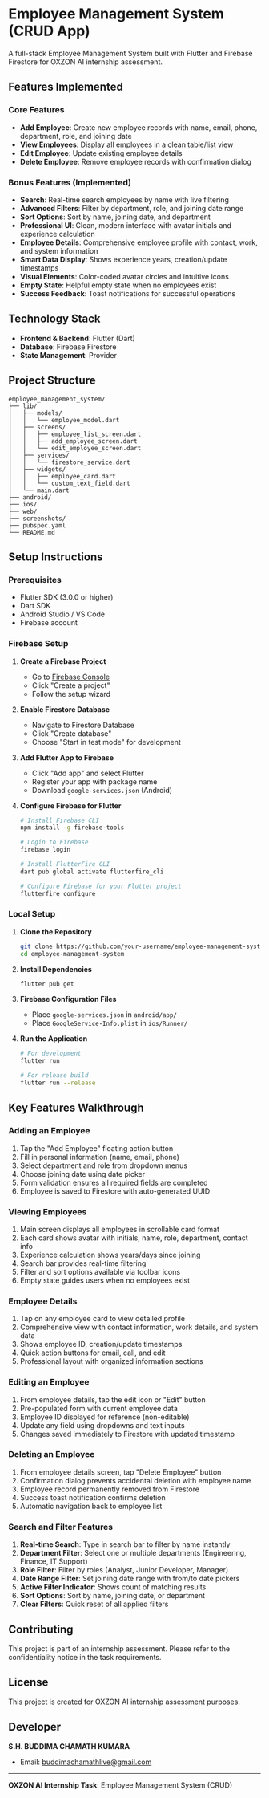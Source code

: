 # Employee Management System (CRUD App)

A full-stack Employee Management System built with Flutter and Firebase Firestore for OXZON AI internship assessment.

##  Features Implemented

### Core Features
-  **Add Employee**: Create new employee records with name, email, phone, department, role, and joining date
-  **View Employees**: Display all employees in a clean table/list view
-  **Edit Employee**: Update existing employee details
-  **Delete Employee**: Remove employee records with confirmation dialog

### Bonus Features (Implemented)
-  **Search**: Real-time search employees by name with live filtering
-  **Advanced Filters**: Filter by department, role, and joining date range
-  **Sort Options**: Sort by name, joining date, and department
-  **Professional UI**: Clean, modern interface with avatar initials and experience calculation
-  **Employee Details**: Comprehensive employee profile with contact, work, and system information
-  **Smart Data Display**: Shows experience years, creation/update timestamps
-  **Visual Elements**: Color-coded avatar circles and intuitive icons
-  **Empty State**: Helpful empty state when no employees exist
-  **Success Feedback**: Toast notifications for successful operations

##  Technology Stack

- **Frontend & Backend**: Flutter (Dart)
- **Database**: Firebase Firestore
- **State Management**: Provider

##  Project Structure

```
employee_management_system/
├── lib/
│   ├── models/
│   │   └── employee_model.dart
│   ├── screens/
│   │   ├── employee_list_screen.dart
│   │   ├── add_employee_screen.dart
│   │   └── edit_employee_screen.dart
│   ├── services/
│   │   └── firestore_service.dart
│   ├── widgets/
│   │   ├── employee_card.dart
│   │   └── custom_text_field.dart
│   └── main.dart
├── android/
├── ios/
├── web/
├── screenshots/
├── pubspec.yaml
└── README.md
```

##  Setup Instructions

### Prerequisites
- Flutter SDK (3.0.0 or higher)
- Dart SDK
- Android Studio / VS Code
- Firebase account

### Firebase Setup

1. **Create a Firebase Project**
   - Go to [Firebase Console](https://console.firebase.google.com/)
   - Click "Create a project"
   - Follow the setup wizard

2. **Enable Firestore Database**
   - Navigate to Firestore Database
   - Click "Create database"
   - Choose "Start in test mode" for development

3. **Add Flutter App to Firebase**
   - Click "Add app" and select Flutter
   - Register your app with package name
   - Download `google-services.json` (Android)

4. **Configure Firebase for Flutter**
   ```bash
   # Install Firebase CLI
   npm install -g firebase-tools
   
   # Login to Firebase
   firebase login
   
   # Install FlutterFire CLI
   dart pub global activate flutterfire_cli
   
   # Configure Firebase for your Flutter project
   flutterfire configure
   ```

### Local Setup

1. **Clone the Repository**
   ```bash
   git clone https://github.com/your-username/employee-management-system.git
   cd employee-management-system
   ```

2. **Install Dependencies**
   ```bash
   flutter pub get
   ```

3. **Firebase Configuration Files**
   - Place `google-services.json` in `android/app/`
   - Place `GoogleService-Info.plist` in `ios/Runner/`

4. **Run the Application**
   ```bash
   # For development
   flutter run
   
   # For release build
   flutter run --release
   ```


##  Key Features Walkthrough

### Adding an Employee
1. Tap the "Add Employee" floating action button
2. Fill in personal information (name, email, phone)
3. Select department and role from dropdown menus
4. Choose joining date using date picker
5. Form validation ensures all required fields are completed
6. Employee is saved to Firestore with auto-generated UUID

### Viewing Employees
1. Main screen displays all employees in scrollable card format
2. Each card shows avatar with initials, name, role, department, contact info
3. Experience calculation shows years/days since joining
4. Search bar provides real-time filtering
5. Filter and sort options available via toolbar icons
6. Empty state guides users when no employees exist

### Employee Details
1. Tap on any employee card to view detailed profile
2. Comprehensive view with contact information, work details, and system data
3. Shows employee ID, creation/update timestamps
4. Quick action buttons for email, call, and edit
5. Professional layout with organized information sections

### Editing an Employee
1. From employee details, tap the edit icon or "Edit" button
2. Pre-populated form with current employee data
3. Employee ID displayed for reference (non-editable)
4. Update any field using dropdowns and text inputs
5. Changes saved immediately to Firestore with updated timestamp

### Deleting an Employee
1. From employee details screen, tap "Delete Employee" button
2. Confirmation dialog prevents accidental deletion with employee name
3. Employee record permanently removed from Firestore
4. Success toast notification confirms deletion
5. Automatic navigation back to employee list

### Search and Filter Features
1. **Real-time Search**: Type in search bar to filter by name instantly
2. **Department Filter**: Select one or multiple departments (Engineering, Finance, IT Support)
3. **Role Filter**: Filter by roles (Analyst, Junior Developer, Manager)
4. **Date Range Filter**: Set joining date range with from/to date pickers
5. **Active Filter Indicator**: Shows count of matching results
6. **Sort Options**: Sort by name, joining date, or department
7. **Clear Filters**: Quick reset of all applied filters

##  Contributing

This project is part of an internship assessment. Please refer to the confidentiality notice in the task requirements.

##  License

This project is created for OXZON AI internship assessment purposes.

##  Developer

**S.H. BUDDIMA CHAMATH KUMARA**
- Email: buddimachamathlive@gmail.com

---

**OXZON AI Internship Task**: Employee Management System (CRUD)